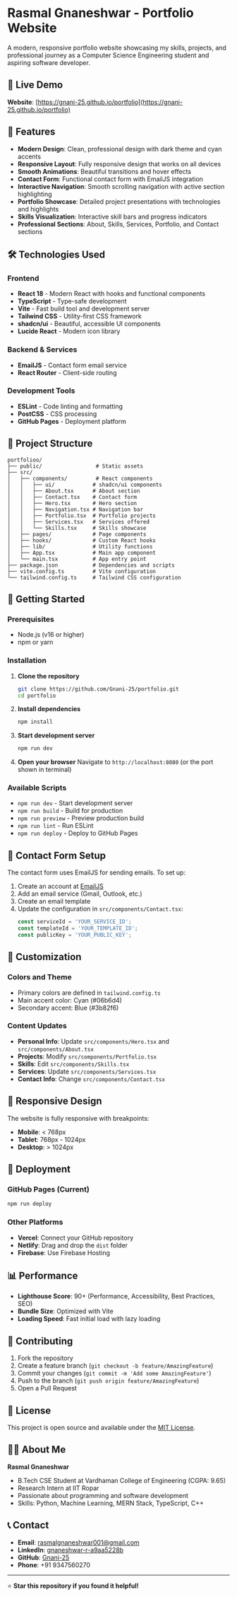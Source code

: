# Rasmal Gnaneshwar - Portfolio Website

A modern, responsive portfolio website showcasing my skills, projects, and professional journey as a Computer Science Engineering student and aspiring software developer.

## 🌟 Live Demo

**Website**: [https://gnani-25.github.io/portfolio](https://gnani-25.github.io/portfolio)

## 🚀 Features

- **Modern Design**: Clean, professional design with dark theme and cyan accents
- **Responsive Layout**: Fully responsive design that works on all devices
- **Smooth Animations**: Beautiful transitions and hover effects
- **Contact Form**: Functional contact form with EmailJS integration
- **Interactive Navigation**: Smooth scrolling navigation with active section highlighting
- **Portfolio Showcase**: Detailed project presentations with technologies and highlights
- **Skills Visualization**: Interactive skill bars and progress indicators
- **Professional Sections**: About, Skills, Services, Portfolio, and Contact sections

## 🛠️ Technologies Used

### Frontend
- **React 18** - Modern React with hooks and functional components
- **TypeScript** - Type-safe development
- **Vite** - Fast build tool and development server
- **Tailwind CSS** - Utility-first CSS framework
- **shadcn/ui** - Beautiful, accessible UI components
- **Lucide React** - Modern icon library

### Backend & Services
- **EmailJS** - Contact form email service
- **React Router** - Client-side routing

### Development Tools
- **ESLint** - Code linting and formatting
- **PostCSS** - CSS processing
- **GitHub Pages** - Deployment platform

## 📁 Project Structure

```
portfolioo/
├── public/                 # Static assets
├── src/
│   ├── components/         # React components
│   │   ├── ui/            # shadcn/ui components
│   │   ├── About.tsx      # About section
│   │   ├── Contact.tsx    # Contact form
│   │   ├── Hero.tsx       # Hero section
│   │   ├── Navigation.tsx # Navigation bar
│   │   ├── Portfolio.tsx  # Portfolio projects
│   │   ├── Services.tsx   # Services offered
│   │   └── Skills.tsx     # Skills showcase
│   ├── pages/             # Page components
│   ├── hooks/             # Custom React hooks
│   ├── lib/               # Utility functions
│   ├── App.tsx            # Main app component
│   └── main.tsx           # App entry point
├── package.json           # Dependencies and scripts
├── vite.config.ts         # Vite configuration
└── tailwind.config.ts     # Tailwind CSS configuration
```

## 🚀 Getting Started

### Prerequisites

- Node.js (v16 or higher)
- npm or yarn

### Installation

1. **Clone the repository**
   ```bash
   git clone https://github.com/Gnani-25/portfolio.git
   cd portfolio
   ```

2. **Install dependencies**
   ```bash
   npm install
   ```

3. **Start development server**
   ```bash
   npm run dev
   ```

4. **Open your browser**
   Navigate to `http://localhost:8080` (or the port shown in terminal)

### Available Scripts

- `npm run dev` - Start development server
- `npm run build` - Build for production
- `npm run preview` - Preview production build
- `npm run lint` - Run ESLint
- `npm run deploy` - Deploy to GitHub Pages

## 📧 Contact Form Setup

The contact form uses EmailJS for sending emails. To set up:

1. Create an account at [EmailJS](https://www.emailjs.com/)
2. Add an email service (Gmail, Outlook, etc.)
3. Create an email template
4. Update the configuration in `src/components/Contact.tsx`:
   ```typescript
   const serviceId = 'YOUR_SERVICE_ID';
   const templateId = 'YOUR_TEMPLATE_ID';
   const publicKey = 'YOUR_PUBLIC_KEY';
   ```

## 🎨 Customization

### Colors and Theme
- Primary colors are defined in `tailwind.config.ts`
- Main accent color: Cyan (#06b6d4)
- Secondary accent: Blue (#3b82f6)

### Content Updates
- **Personal Info**: Update `src/components/Hero.tsx` and `src/components/About.tsx`
- **Projects**: Modify `src/components/Portfolio.tsx`
- **Skills**: Edit `src/components/Skills.tsx`
- **Services**: Update `src/components/Services.tsx`
- **Contact Info**: Change `src/components/Contact.tsx`

## 📱 Responsive Design

The website is fully responsive with breakpoints:
- **Mobile**: < 768px
- **Tablet**: 768px - 1024px
- **Desktop**: > 1024px

## 🚀 Deployment

### GitHub Pages (Current)
```bash
npm run deploy
```

### Other Platforms
- **Vercel**: Connect your GitHub repository
- **Netlify**: Drag and drop the `dist` folder
- **Firebase**: Use Firebase Hosting

## 📊 Performance

- **Lighthouse Score**: 90+ (Performance, Accessibility, Best Practices, SEO)
- **Bundle Size**: Optimized with Vite
- **Loading Speed**: Fast initial load with lazy loading

## 🤝 Contributing

1. Fork the repository
2. Create a feature branch (`git checkout -b feature/AmazingFeature`)
3. Commit your changes (`git commit -m 'Add some AmazingFeature'`)
4. Push to the branch (`git push origin feature/AmazingFeature`)
5. Open a Pull Request

## 📄 License

This project is open source and available under the [MIT License](LICENSE).

## 👨‍💻 About Me

**Rasmal Gnaneshwar**
- B.Tech CSE Student at Vardhaman College of Engineering (CGPA: 9.65)
- Research Intern at IIT Ropar
- Passionate about programming and software development
- Skills: Python, Machine Learning, MERN Stack, TypeScript, C++

## 📞 Contact

- **Email**: rasmalgnaneshwar001@gmail.com
- **LinkedIn**: [gnaneshwar-r-a9aa5228b](https://linkedin.com/in/gnaneshwar-r-a9aa5228b)
- **GitHub**: [Gnani-25](https://github.com/Gnani-25)
- **Phone**: +91 9347560270

---

⭐ **Star this repository if you found it helpful!**
